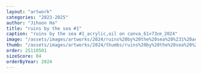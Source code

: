 ```yaml
---
layout: "artwork"
categories: "2023-2025"
author: "Jihoon Ha"
title: "ruins by the sea #1"
caption: "ruins by the sea #1_acrylic,oil on canva_61×73㎝_2024"
image: "/assets/images/artworks/2024/ruins%20by%20the%20sea%20%231%20acrylic%2Coil%20on%20canva%2061x73cm%202024.jpg"
thumb: "/assets/images/artworks/2024/thumbs/ruins%20by%20the%20sea%20%231%20acrylic%2Coil%20on%20canva%2061x73cm%202024.jpg"
order: 25110501
sizeScore: 04
orderByYear: 2024
---
```

